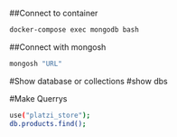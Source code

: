 ##Connect to container

```sh
docker-compose exec mongodb bash
```

##Connect with mongosh

```sh
mongosh "URL"

```

#Show database or collections
#show dbs


#Make Querrys
```sh
use("platzi_store");
db.products.find();

```
